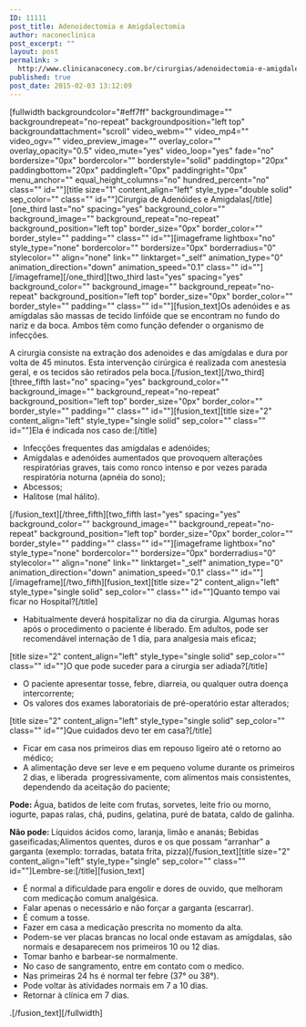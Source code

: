 ```yaml
---
ID: 11111
post_title: Adenoidectomia e Amigdalectomia
author: naconeclinica
post_excerpt: ""
layout: post
permalink: >
  http://www.clinicanaconecy.com.br/cirurgias/adenoidectomia-e-amigdalectomia/
published: true
post_date: 2015-02-03 13:12:09
---
```

[fullwidth backgroundcolor="#eff7ff" backgroundimage="" backgroundrepeat="no-repeat" backgroundposition="left top" backgroundattachment="scroll" video_webm="" video_mp4="" video_ogv="" video_preview_image="" overlay_color="" overlay_opacity="0.5" video_mute="yes" video_loop="yes" fade="no" bordersize="0px" bordercolor="" borderstyle="solid" paddingtop="20px" paddingbottom="20px" paddingleft="0px" paddingright="0px" menu_anchor="" equal_height_columns="no" hundred_percent="no" class="" id=""][title size="1" content_align="left" style_type="double solid" sep_color="" class="" id=""]Cirurgia de Adenóides e Amigdalas[/title][one_third last="no" spacing="yes" background_color="" background_image="" background_repeat="no-repeat" background_position="left top" border_size="0px" border_color="" border_style="" padding="" class="" id=""][imageframe lightbox="no" style_type="none" bordercolor="" bordersize="0px" borderradius="0" stylecolor="" align="none" link="" linktarget="_self" animation_type="0" animation_direction="down" animation_speed="0.1" class="" id=""] <img alt="" src="http://www.clinicanaconecy.com.br/wp-content/uploads/2015/02/adenoide.jpg" />[/imageframe][/one_third][two_third last="yes" spacing="yes" background_color="" background_image="" background_repeat="no-repeat" background_position="left top" border_size="0px" border_color="" border_style="" padding="" class="" id=""][fusion_text]Os adenóides e as amígdalas são massas de tecido linfóide que se encontram no fundo do nariz e da boca. Ambos têm como função defender o organismo de infecções.

A cirurgia consiste na extração dos adenoides e das amígdalas e dura por volta de 45 minutos. Esta intervenção cirúrgica é realizada com anestesia geral, e os tecidos são retirados pela boca.[/fusion_text][/two_third][three_fifth last="no" spacing="yes" background_color="" background_image="" background_repeat="no-repeat" background_position="left top" border_size="0px" border_color="" border_style="" padding="" class="" id=""][fusion_text][title size="2" content_align="left" style_type="single solid" sep_color="" class="" id=""]Ela é indicada nos caso de:[/title]
<ul>
	<li>Infecções frequentes das amígdalas e adenóides;</li>
	<li>Amígdalas e adenóides aumentados que provoquem alterações respiratórias graves, tais como ronco intenso e por vezes parada respiratória noturna (apnéia do sono);</li>
	<li>Abcessos;</li>
	<li>Halitose (mal hálito).</li>
</ul>
[/fusion_text][/three_fifth][two_fifth last="yes" spacing="yes" background_color="" background_image="" background_repeat="no-repeat" background_position="left top" border_size="0px" border_color="" border_style="" padding="" class="" id=""][imageframe lightbox="no" style_type="none" bordercolor="" bordersize="0px" borderradius="0" stylecolor="" align="none" link="" linktarget="_self" animation_type="0" animation_direction="down" animation_speed="0.1" class="" id=""] <img alt="" src="http://www.clinicanaconecy.com.br/wp-content/uploads/2015/02/amigdalas.jpg" />[/imageframe][/two_fifth][fusion_text][title size="2" content_align="left" style_type="single solid" sep_color="" class="" id=""]Quanto tempo vai ficar no Hospital?[/title]
<ul>
	<li>Habitualmente deverá hospitalizar no dia da cirurgia. Algumas horas após o procedimento o paciente é liberado. Em adultos, pode ser recomendável internação de 1 dia, para analgesia mais eficaz;</li>
</ul>
[title size="2" content_align="left" style_type="single solid" sep_color="" class="" id=""]O que pode suceder para a cirurgia ser adiada?[/title]
<ul>
	<li>O paciente apresentar tosse, febre, diarreia, ou qualquer outra doença intercorrente;</li>
	<li>Os valores dos exames laboratoriais de pré-operatório estar alterados;</li>
</ul>
[title size="2" content_align="left" style_type="single solid" sep_color="" class="" id=""]Que cuidados devo ter em casa?[/title]
<ul>
	<li>Ficar em casa nos primeiros dias em repouso ligeiro até o retorno ao médico;</li>
	<li>A alimentação deve ser leve e em pequeno volume durante os primeiros 2 dias, e liberada  progressivamente, com alimentos mais consistentes, dependendo da aceitação do paciente;</li>
</ul>
<strong>Pode: </strong>Água, batidos de leite com frutas, sorvetes, leite frio ou morno, iogurte, papas ralas, chá, pudins, gelatina, puré de batata, caldo de galinha.

<strong>Não pode: </strong>Líquidos ácidos como, laranja, limão e ananás; Bebidas gaseificadas;Alimentos quentes, duros e os que possam “arranhar” a garganta (exemplo: torradas, batata frita, pizza)[/fusion_text][title size="2" content_align="left" style_type="single" sep_color="" class="" id=""]Lembre-se:[/title][fusion_text]
<ul>
	<li>É normal a dificuldade para engolir e dores de ouvido, que melhoram com medicação comum analgésica.</li>
	<li>Falar apenas o necessário e não forçar a garganta (escarrar).</li>
	<li>É comum a tosse.</li>
	<li>Fazer em casa a medicação prescrita no momento da alta.</li>
	<li>Podem-se ver placas brancas no local onde estavam as amígdalas, são normais e desaparecem nos primeiros 10 ou 12 dias.</li>
	<li>Tomar banho e barbear-se normalmente.</li>
	<li>No caso de sangramento, entre em contato com o medico.</li>
	<li>Nas primeiras 24 hs é normal ter febre (37° ou 38°).</li>
	<li>Pode voltar às atividades normais em 7 a 10 dias.</li>
	<li>Retornar à clínica em 7 dias.</li>
</ul>
.[/fusion_text][/fullwidth]
